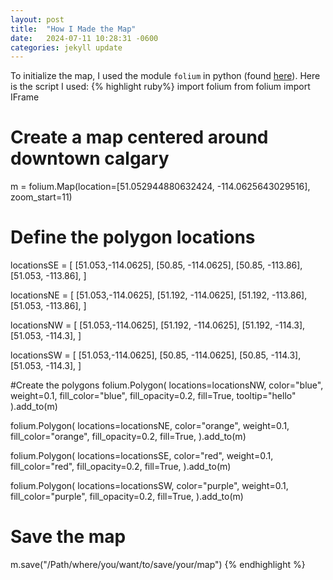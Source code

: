 ```yaml
---
layout: post
title:  "How I Made the Map"
date:   2024-07-11 10:28:31 -0600
categories: jekyll update
---
```



To initialize the map, I used the module `folium` in python (found [here][folium]). Here is the script I used:
{% highlight ruby%}
import folium
from folium import IFrame

# Create a map centered around downtown calgary
m = folium.Map(location=[51.052944880632424, -114.0625643029516], zoom_start=11)

# Define the polygon locations
locationsSE = [
    [51.053,-114.0625],
    [50.85, -114.0625],
    [50.85, -113.86],
    [51.053, -113.86],
]

locationsNE = [
    [51.053,-114.0625],
    [51.192, -114.0625],
    [51.192, -113.86],
    [51.053, -113.86],
]

locationsNW = [
    [51.053,-114.0625],
    [51.192, -114.0625],
    [51.192, -114.3],
    [51.053, -114.3],
]

locationsSW = [
    [51.053,-114.0625],
    [50.85, -114.0625],
    [50.85, -114.3],
    [51.053, -114.3],
]

#Create the polygons
folium.Polygon(
    locations=locationsNW,
    color="blue",
    weight=0.1,
    fill_color="blue",
    fill_opacity=0.2,
    fill=True,
    tooltip="hello"
).add_to(m)

folium.Polygon(
    locations=locationsNE,
    color="orange",
    weight=0.1,
    fill_color="orange",
    fill_opacity=0.2,
    fill=True,
).add_to(m)

folium.Polygon(
    locations=locationsSE,
    color="red",
    weight=0.1,
    fill_color="red",
    fill_opacity=0.2,
    fill=True,
).add_to(m)

folium.Polygon(
    locations=locationsSW,
    color="purple",
    weight=0.1,
    fill_color="purple",
    fill_opacity=0.2,
    fill=True,
).add_to(m)

# Save the map
m.save("/Path/where/you/want/to/save/your/map")
{% endhighlight %}



[folium]:  https://pypi.org/project/folium/
[jekyll-docs]: https://jekyllrb.com/docs/home
[jekyll-gh]:   https://github.com/jekyll/jekyll
[jekyll-talk]: https://talk.jekyllrb.com/
